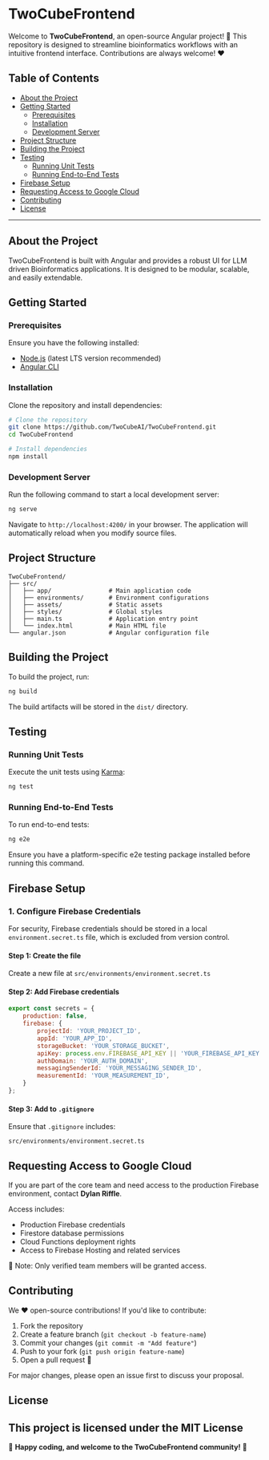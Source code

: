 # TwoCubeFrontend

Welcome to **TwoCubeFrontend**, an open-source Angular project! 🚀 This repository is designed to streamline bioinformatics workflows with an intuitive frontend interface. Contributions are always welcome! ❤️

## Table of Contents

- [About the Project](#about-the-project)
- [Getting Started](#getting-started)
  - [Prerequisites](#prerequisites)
  - [Installation](#installation)
  - [Development Server](#development-server)
- [Project Structure](#project-structure)
- [Building the Project](#building-the-project)
- [Testing](#testing)
  - [Running Unit Tests](#running-unit-tests)
  - [Running End-to-End Tests](#running-end-to-end-tests)
- [Firebase Setup](#firebase-setup)
- [Requesting Access to Google Cloud](#requesting-access-to-google-cloud)
- [Contributing](#contributing)
- [License](#license)

---

## About the Project

TwoCubeFrontend is built with Angular and provides a robust UI for LLM driven Bioinformatics applications. It is designed to be modular, scalable, and easily extendable.

## Getting Started

### Prerequisites
Ensure you have the following installed:
- [Node.js](https://nodejs.org/) (latest LTS version recommended)
- [Angular CLI](https://angular.dev/tools/cli)

### Installation
Clone the repository and install dependencies:

```sh
# Clone the repository
git clone https://github.com/TwoCubeAI/TwoCubeFrontend.git
cd TwoCubeFrontend

# Install dependencies
npm install
```

### Development Server
Run the following command to start a local development server:

```sh
ng serve
```

Navigate to `http://localhost:4200/` in your browser. The application will automatically reload when you modify source files.

## Project Structure
```
TwoCubeFrontend/
├── src/
│   ├── app/                # Main application code
│   ├── environments/       # Environment configurations
│   ├── assets/             # Static assets
│   ├── styles/             # Global styles
│   ├── main.ts             # Application entry point
│   └── index.html          # Main HTML file
└── angular.json            # Angular configuration file
```

## Building the Project
To build the project, run:

```sh
ng build
```

The build artifacts will be stored in the `dist/` directory.

## Testing

### Running Unit Tests
Execute the unit tests using [Karma](https://karma-runner.github.io/):

```sh
ng test
```

### Running End-to-End Tests
To run end-to-end tests:

```sh
ng e2e
```

Ensure you have a platform-specific e2e testing package installed before running this command.

## Firebase Setup

### 1. Configure Firebase Credentials
For security, Firebase credentials should be stored in a local `environment.secret.ts` file, which is excluded from version control.

#### Step 1: Create the file
Create a new file at `src/environments/environment.secret.ts`

#### Step 2: Add Firebase credentials
```js
export const secrets = {
    production: false,
    firebase: {
        projectId: 'YOUR_PROJECT_ID',
        appId: 'YOUR_APP_ID',
        storageBucket: 'YOUR_STORAGE_BUCKET',
        apiKey: process.env.FIREBASE_API_KEY || 'YOUR_FIREBASE_API_KEY',
        authDomain: 'YOUR_AUTH_DOMAIN',
        messagingSenderId: 'YOUR_MESSAGING_SENDER_ID',
        measurementId: 'YOUR_MEASUREMENT_ID',
    }
};
```

#### Step 3: Add to `.gitignore`
Ensure that `.gitignore` includes:

```
src/environments/environment.secret.ts
```

## Requesting Access to Google Cloud
If you are part of the core team and need access to the production Firebase environment, contact **Dylan Riffle**.

Access includes:
- Production Firebase credentials
- Firestore database permissions
- Cloud Functions deployment rights
- Access to Firebase Hosting and related services

📌 Note: Only verified team members will be granted access.

## Contributing
We ❤️ open-source contributions! If you'd like to contribute:

1. Fork the repository
2. Create a feature branch (`git checkout -b feature-name`)
3. Commit your changes (`git commit -m "Add feature"`)
4. Push to your fork (`git push origin feature-name`)
5. Open a pull request 🚀

For major changes, please open an issue first to discuss your proposal.

## License
This project is licensed under the **MIT License**
---

🚀 **Happy coding, and welcome to the TwoCubeFrontend community!** 🎉

